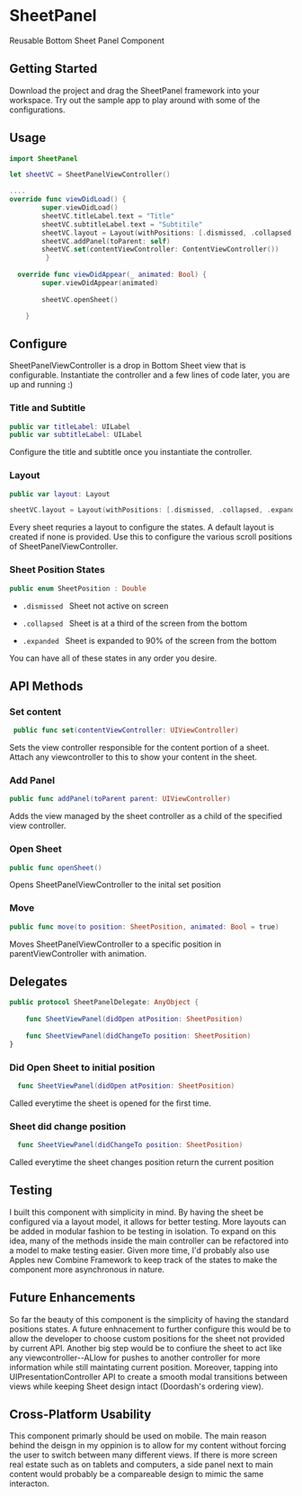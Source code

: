 # SheetPanel
Reusable Bottom Sheet Panel Component


## Getting Started

Download the project and drag the SheetPanel framework into your workspace. Try out the sample app to play around with some of the configurations. 


## Usage

```swift
import SheetPanel

let sheetVC = SheetPanelViewController()

....
override func viewDidLoad() {
        super.viewDidLoad()   
        sheetVC.titleLabel.text = "Title"
        sheetVC.subtitleLabel.text = "Subtitile"
        sheetVC.layout = Layout(withPositions: [.dismissed, .collapsed, .expanded])
        sheetVC.addPanel(toParent: self)
        sheetVC.set(contentViewController: ContentViewController())
         }
         
  override func viewDidAppear(_ animated: Bool) {
        super.viewDidAppear(animated)
        
        sheetVC.openSheet()

    }
```
## Configure

SheetPanelViewController is a drop in Bottom Sheet view that is configurable. Instantiate the controller and a few lines of code later, you are up and running :) 

### Title and Subtitle ###
```swift
public var titleLabel: UILabel
public var subtitleLabel: UILabel

```
Configure the title and subtitle once you instantiate the controller. 

### Layout ###
```swift
public var layout: Layout

sheetVC.layout = Layout(withPositions: [.dismissed, .collapsed, .expanded])
```
Every sheet requries a layout to configure the states. A default layout is created if none is provided. Use this to configure the various scroll positions of SheetPanelViewController. 


### Sheet Position States ###
```swift
public enum SheetPosition : Double
```
* ```.dismissed ```
 Sheet not active on screen
 
 * ```.collapsed ```
 Sheet is at a third of the screen from the bottom
 
 * ```.expanded ```
 Sheet is expanded to 90% of the screen from the bottom
 
 You can have all of these states in any order you desire. 
     
  






## API Methods

### Set content ###
```swift
 public func set(contentViewController: UIViewController)
```
Sets the view controller responsible for the content portion of a sheet. Attach any viewcontroller to this to show your content in the sheet.

### Add Panel ###
```swift
public func addPanel(toParent parent: UIViewController) 
```
Adds the view managed by the sheet controller as a child of the specified view controller.

### Open Sheet ###
```swift
public func openSheet()
```
Opens SheetPanelViewController to the inital set position

### Move ###
```swift
public func move(to position: SheetPosition, animated: Bool = true)
```
Moves SheetPanelViewController to a specific position in parentViewController with animation.

## Delegates

```swift
public protocol SheetPanelDelegate: AnyObject {
  
    func SheetViewPanel(didOpen atPosition: SheetPosition)
  
    func SheetViewPanel(didChangeTo position: SheetPosition)
}

```
### Did Open Sheet to initial position ###
```swift
  func SheetViewPanel(didOpen atPosition: SheetPosition)
```
Called everytime the sheet is opened for the first time. 

### Sheet did change position ###
```swift
  func SheetViewPanel(didChangeTo position: SheetPosition)
```
Called everytime the sheet changes position return the current position

## Testing
I built this component with simplicity in mind. By having the sheet be configured via a layout model, it allows for better testing. More layouts can be added in modular fashion to be testing in isolation. To expand on this idea, many of the methods inside the main controller can be refactored into a model to make testing easier. Given more time, I'd probably also use Apples new Combine Framework to keep track of the states to make the component more asynchronous in nature. 

## Future Enhancements
So far the beauty of this component is the simplicity of having the standard positions states. A future enhnacement to further configure this would be to allow the developer to choose custom positions for the sheet not provided by current API. Another big step would be to confiure the sheet to act like any viewcontroller--ALlow for pushes to another controller for more information while still maintating current position. Moreover, tapping into UIPresentationController API to create a smooth modal transitions between views while keeping Sheet design intact (Doordash's ordering view). 

## Cross-Platform Usability
This component primarly should be used on mobile. The main reason behind the deisgn in my oppinion is to allow for my content without forcing the user to switch between many different views. If there is more screen real estate such as on tablets and computers, a side panel next to main content would probably be a compareable design to mimic the same interacton.   

